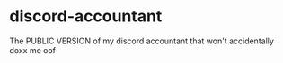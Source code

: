 # discord-accountant
The PUBLIC VERSION of my discord accountant that won't accidentally doxx me oof
